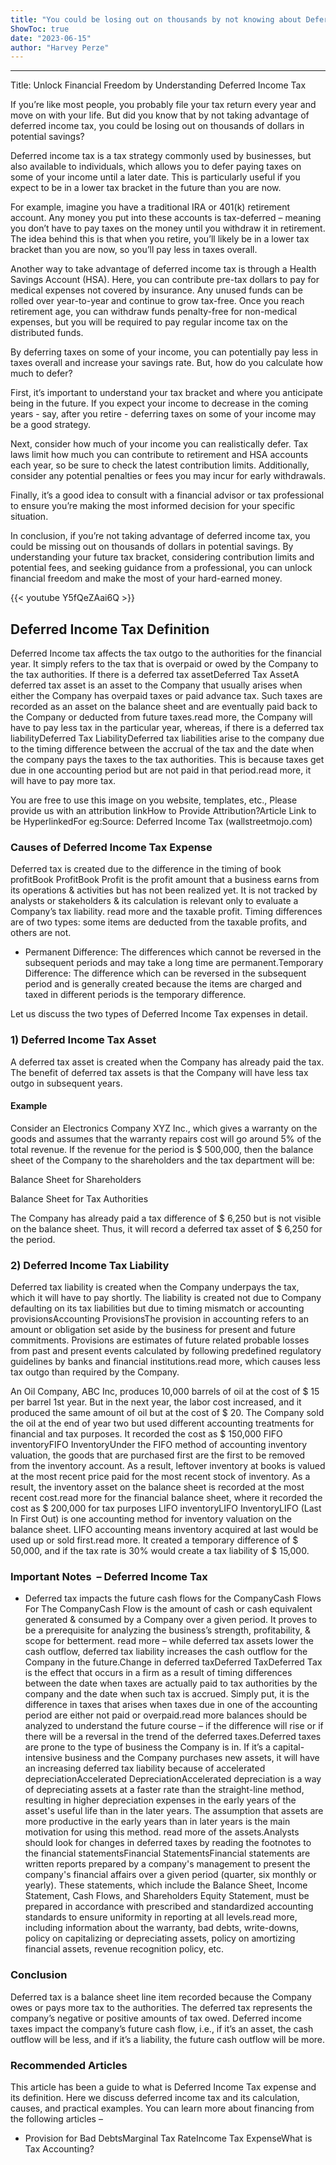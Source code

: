 ```yaml
---
title: "You could be losing out on thousands by not knowing about Deferred Income Tax! Learn how to calculate and gain financial freedom now!"
ShowToc: true 
date: "2023-06-15"
author: "Harvey Perze"
---
```

*****
Title: Unlock Financial Freedom by Understanding Deferred Income Tax

If you’re like most people, you probably file your tax return every year and move on with your life. But did you know that by not taking advantage of deferred income tax, you could be losing out on thousands of dollars in potential savings?

Deferred income tax is a tax strategy commonly used by businesses, but also available to individuals, which allows you to defer paying taxes on some of your income until a later date. This is particularly useful if you expect to be in a lower tax bracket in the future than you are now.

For example, imagine you have a traditional IRA or 401(k) retirement account. Any money you put into these accounts is tax-deferred – meaning you don’t have to pay taxes on the money until you withdraw it in retirement. The idea behind this is that when you retire, you’ll likely be in a lower tax bracket than you are now, so you’ll pay less in taxes overall.

Another way to take advantage of deferred income tax is through a Health Savings Account (HSA). Here, you can contribute pre-tax dollars to pay for medical expenses not covered by insurance. Any unused funds can be rolled over year-to-year and continue to grow tax-free. Once you reach retirement age, you can withdraw funds penalty-free for non-medical expenses, but you will be required to pay regular income tax on the distributed funds.

By deferring taxes on some of your income, you can potentially pay less in taxes overall and increase your savings rate. But, how do you calculate how much to defer?

First, it’s important to understand your tax bracket and where you anticipate being in the future. If you expect your income to decrease in the coming years - say, after you retire - deferring taxes on some of your income may be a good strategy. 

Next, consider how much of your income you can realistically defer. Tax laws limit how much you can contribute to retirement and HSA accounts each year, so be sure to check the latest contribution limits. Additionally, consider any potential penalties or fees you may incur for early withdrawals.

Finally, it’s a good idea to consult with a financial advisor or tax professional to ensure you’re making the most informed decision for your specific situation.

In conclusion, if you’re not taking advantage of deferred income tax, you could be missing out on thousands of dollars in potential savings. By understanding your future tax bracket, considering contribution limits and potential fees, and seeking guidance from a professional, you can unlock financial freedom and make the most of your hard-earned money.

{{< youtube Y5fQeZAai6Q >}} 



## Deferred Income Tax Definition
 
Deferred Income tax affects the tax outgo to the authorities for the financial year. It simply refers to the tax that is overpaid or owed by the Company to the tax authorities. If there is a deferred tax assetDeferred Tax AssetA deferred tax asset is an asset to the Company that usually arises when either the Company has overpaid taxes or paid advance tax. Such taxes are recorded as an asset on the balance sheet and are eventually paid back to the Company or deducted from future taxes.read more, the Company will have to pay less tax in the particular year, whereas, if there is a deferred tax liabilityDeferred Tax LiabilityDeferred tax liabilities arise to the company due to the timing difference between the accrual of the tax and the date when the company pays the taxes to the tax authorities. This is because taxes get due in one accounting period but are not paid in that period.read more, it will have to pay more tax.
 
 You are free to use this image on you website, templates, etc.,  Please provide us with an attribution linkHow to Provide Attribution?Article Link to be HyperlinkedFor eg:Source: Deferred Income Tax (wallstreetmojo.com) 
 
### Causes of Deferred Income Tax Expense
 
Deferred tax is created due to the difference in the timing of book profitBook ProfitBook Profit is the profit amount that a business earns from its operations & activities but has not been realized yet. It is not tracked by analysts or stakeholders & its calculation is relevant only to evaluate a Company’s tax liability. read more and the taxable profit. Timing differences are of two types: some items are deducted from the taxable profits, and others are not.
 
- Permanent Difference: The differences which cannot be reversed in the subsequent periods and may take a long time are permanent.Temporary Difference: The difference which can be reversed in the subsequent period and is generally created because the items are charged and taxed in different periods is the temporary difference.

 
Let us discuss the two types of Deferred Income Tax expenses in detail.
 
### 1) Deferred Income Tax Asset
 
A deferred tax asset is created when the Company has already paid the tax. The benefit of deferred tax assets is that the Company will have less tax outgo in subsequent years.
 
#### Example
 
Consider an Electronics Company XYZ Inc., which gives a warranty on the goods and assumes that the warranty repairs cost will go around 5% of the total revenue. If the revenue for the period is $ 500,000, then the balance sheet of the Company to the shareholders and the tax department will be:
 
Balance Sheet for Shareholders
 
Balance Sheet for Tax Authorities
 
The Company has already paid a tax difference of $ 6,250 but is not visible on the balance sheet. Thus, it will record a deferred tax asset of $ 6,250 for the period.
 
### 2) Deferred Income Tax Liability 
 
Deferred tax liability is created when the Company underpays the tax, which it will have to pay shortly. The liability is created not due to Company defaulting on its tax liabilities but due to timing mismatch or accounting provisionsAccounting ProvisionsThe provision in accounting refers to an amount or obligation set aside by the business for present and future commitments. Provisions are estimates of future related probable losses from past and present events calculated by following predefined regulatory guidelines by banks and financial institutions.read more, which causes less tax outgo than required by the Company.
 
An Oil Company, ABC Inc, produces 10,000 barrels of oil at the cost of $ 15 per barrel 1st year. But in the next year, the labor cost increased, and it produced the same amount of oil but at the cost of $ 20. The Company sold the oil at the end of year two but used different accounting treatments for financial and tax purposes. It recorded the cost as $ 150,000 FIFO inventoryFIFO InventoryUnder the FIFO method of accounting inventory valuation, the goods that are purchased first are the first to be removed from the inventory account. As a result, leftover inventory at books is valued at the most recent price paid for the most recent stock of inventory. As a result, the inventory asset on the balance sheet is recorded at the most recent cost.read more for the financial balance sheet, where it recorded the cost as $ 200,000 for tax purposes LIFO inventoryLIFO InventoryLIFO (Last In First Out) is one accounting method for inventory valuation on the balance sheet. LIFO accounting means inventory acquired at last would be used up or sold first.read more. It created a temporary difference of $ 50,000, and if the tax rate is 30% would create a tax liability of $ 15,000.
 
### Important Notes  – Deferred Income Tax
 
- Deferred tax impacts the future cash flows for the CompanyCash Flows For The CompanyCash Flow is the amount of cash or cash equivalent generated & consumed by a Company over a given period. It proves to be a prerequisite for analyzing the business’s strength, profitability, & scope for betterment.  read more – while deferred tax assets lower the cash outflow, deferred tax liability increases the cash outflow for the Company in the future.Change in deferred taxDeferred TaxDeferred Tax is the effect that occurs in a firm as a result of timing differences between the date when taxes are actually paid to tax authorities by the company and the date when such tax is accrued. Simply put, it is the difference in taxes that arises when taxes due in one of the accounting period are either not paid or overpaid.read more balances should be analyzed to understand the future course – if the difference will rise or if there will be a reversal in the trend of the deferred taxes.Deferred taxes are prone to the type of business the Company is in. If it’s a capital-intensive business and the Company purchases new assets, it will have an increasing deferred tax liability because of accelerated depreciationAccelerated DepreciationAccelerated depreciation is a way of depreciating assets at a faster rate than the straight-line method, resulting in higher depreciation expenses in the early years of the asset's useful life than in the later years. The assumption that assets are more productive in the early years than in later years is the main motivation for using this method. read more of the assets.Analysts should look for changes in deferred taxes by reading the footnotes to the financial statementsFinancial StatementsFinancial statements are written reports prepared by a company's management to present the company's financial affairs over a given period (quarter, six monthly or yearly). These statements, which include the Balance Sheet, Income Statement, Cash Flows, and Shareholders Equity Statement, must be prepared in accordance with prescribed and standardized accounting standards to ensure uniformity in reporting at all levels.read more, including information about the warranty, bad debts, write-downs, policy on capitalizing or depreciating assets, policy on amortizing financial assets, revenue recognition policy, etc.

 
### Conclusion
 
Deferred tax is a balance sheet line item recorded because the Company owes or pays more tax to the authorities. The deferred tax represents the company’s negative or positive amounts of tax owed. Deferred income taxes impact the company’s future cash flow, i.e., if it’s an asset, the cash outflow will be less, and if it’s a liability, the future cash outflow will be more.
 
### Recommended Articles
 
This article has been a guide to what is Deferred Income Tax expense and its definition. Here we discuss deferred income tax and its calculation, causes, and practical examples. You can learn more about financing from the following articles –
 
- Provision for Bad DebtsMarginal Tax RateIncome Tax ExpenseWhat is Tax Accounting?




